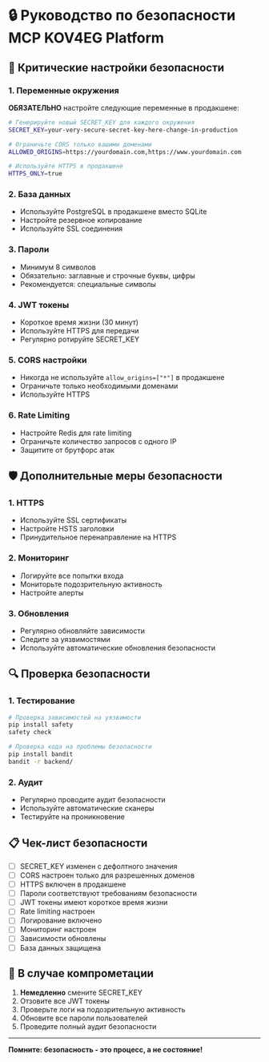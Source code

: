 # 🔒 Руководство по безопасности MCP KOV4EG Platform

## 🚨 Критические настройки безопасности

### 1. Переменные окружения
**ОБЯЗАТЕЛЬНО** настройте следующие переменные в продакшене:

```bash
# Генерируйте новый SECRET_KEY для каждого окружения
SECRET_KEY=your-very-secure-secret-key-here-change-in-production

# Ограничьте CORS только вашими доменами
ALLOWED_ORIGINS=https://yourdomain.com,https://www.yourdomain.com

# Используйте HTTPS в продакшене
HTTPS_ONLY=true
```

### 2. База данных
- Используйте PostgreSQL в продакшене вместо SQLite
- Настройте резервное копирование
- Используйте SSL соединения

### 3. Пароли
- Минимум 8 символов
- Обязательно: заглавные и строчные буквы, цифры
- Рекомендуется: специальные символы

### 4. JWT токены
- Короткое время жизни (30 минут)
- Используйте HTTPS для передачи
- Регулярно ротируйте SECRET_KEY

### 5. CORS настройки
- Никогда не используйте `allow_origins=["*"]` в продакшене
- Ограничьте только необходимыми доменами
- Используйте HTTPS

### 6. Rate Limiting
- Настройте Redis для rate limiting
- Ограничьте количество запросов с одного IP
- Защитите от брутфорс атак

## 🛡️ Дополнительные меры безопасности

### 1. HTTPS
- Используйте SSL сертификаты
- Настройте HSTS заголовки
- Принудительное перенаправление на HTTPS

### 2. Мониторинг
- Логируйте все попытки входа
- Мониторьте подозрительную активность
- Настройте алерты

### 3. Обновления
- Регулярно обновляйте зависимости
- Следите за уязвимостями
- Используйте автоматические обновления безопасности

## 🔍 Проверка безопасности

### 1. Тестирование
```bash
# Проверка зависимостей на уязвимости
pip install safety
safety check

# Проверка кода на проблемы безопасности
pip install bandit
bandit -r backend/
```

### 2. Аудит
- Регулярно проводите аудит безопасности
- Используйте автоматические сканеры
- Тестируйте на проникновение

## 📋 Чек-лист безопасности

- [ ] SECRET_KEY изменен с дефолтного значения
- [ ] CORS настроен только для разрешенных доменов
- [ ] HTTPS включен в продакшене
- [ ] Пароли соответствуют требованиям безопасности
- [ ] JWT токены имеют короткое время жизни
- [ ] Rate limiting настроен
- [ ] Логирование включено
- [ ] Мониторинг настроен
- [ ] Зависимости обновлены
- [ ] База данных защищена

## 🚨 В случае компрометации

1. **Немедленно** смените SECRET_KEY
2. Отзовите все JWT токены
3. Проверьте логи на подозрительную активность
4. Обновите все пароли пользователей
5. Проведите полный аудит безопасности

---

**Помните: безопасность - это процесс, а не состояние!**

